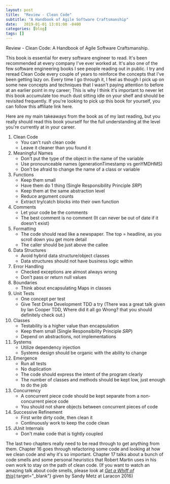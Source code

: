 ```yaml
---
layout: post
title:  "Review - Clean Code"
subtitle: "A Handbook of Agile Software Craftsmanship"
date:   2019-01-01 13:01:00 -0400
categories: [blog]
tags: []
---
```


Review - Clean Code: A Handbook of Agile Software Craftsmanship. 

This book is essential for every software engineer to read. It's been recommended at every company I've ever worked at. It's also one of the few software engineering books I see people reading out in public. I try and reread Clean Code every couple of years to reinforce the concepts that I've been getting lazy on. Every time I go through it, I feel as though I pick up on some new concepts and techniques that I wasn't paying attention to before at an earlier point in my career; This is why I think it's important to never let this book accumulate too much dust sitting idle on your shelf and should be revisited frequently. If you're looking to pick up this book for yourself, you can follow this affiliate link here.

Here are my main takeaways from the book as of my last reading, but you really should read this book yourself for the full understanding at the level you're currently at in your career.

1. Clean Code
    * You can't rush clean code
    * Leave it cleaner than you found it
2. Meaningful Names
    * Don't put the type of the object in the name of the variable
    * Use pronounceable names (generationTimestamp vs genYMDHMS)
    * Don't be afraid to change the name of a class or variable
3. Functions
    * Keep them small
    * Have them do 1 thing (Single Responsibility Principle *SRP*)
    * Keep them at the same abstraction level
    * Reduce argument counts
    * Extract try/catch blocks into their own function
4. Comments
    * Let your code be the comments
    * The best comment is no comment (It can never be out of date if it doesn't exist)
5. Formatting
    * The code should read like a newspaper. The top = headline, as you scroll down you get more detail
    * The caller should be just above the callee
6. Data Structures
    * Avoid hybrid data structure/object classes
    * Data structures should not have business logic within
7. Error Handling
    * Checked exceptions are almost always wrong
    * Don't pass or return null values
8. Boundaries
    * Think about encapsulating Maps in classes
9. Unit Tests
    * One concept per test
    * Give Test Drive Development TDD a try (There was a great talk given by Ian Cooper TDD, Where did it all go Wrong? that you should definitely check out.)
10. Classes
    * Testability is a higher value than encapsulation
    * Keep them small (Single Responsibility Principle *SRP*)
    * Depend on abstractions, not implementations
11. Systems
    * Utilize dependency injection
    * Systems design should be organic with the ability to change
12. Emergence
    * Run all tests
    * No duplication
    * The code should express the intent of the program clearly
    * The number of classes and methods should be kept low, just enough to do the job
13. Concurrency
    * A concurrent piece code should be kept separate from a non-concurrent piece code
    * You should not share objects between concurrent pieces of code
14. Successive Refinement
    * First write dirty code, then clean it
    * Continuously work to keep the code clean
15. JUnit Internals
    * Don't make code that is tightly coupled


The last two chapters really need to be read through to get anything from them. Chapter 16 goes through refactoring some code and looking at how we clean code and why it's so important. Chapter 17 talks about a bunch of code smells and some personal heuristics that Robert Martin uses in his own work to stay on the path of clean code. (If you want to watch an amazing talk about code smells, please look at [*Get a Whiff of this*][get-a-whiff-of-this]{:target="_blank"} given by Sandy Metz at Laracon 2016)

[get-a-whiff-of-this]: https://streamacon.com/video/laracon-us-2016/sandi-metz-get-a-whiff-of-this
